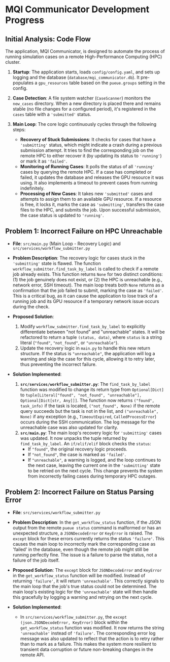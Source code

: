 # MQI Communicator Development Progress

## Initial Analysis: Code Flow

The application, MQI Communicator, is designed to automate the process of running simulation cases on a remote High-Performance Computing (HPC) cluster.

1.  **Startup**: The application starts, loads `config/config.yaml`, and sets up logging and the database (`database/mqi_communicator.db`). It pre-populates a `gpu_resources` table based on the `pueue.groups` setting in the config.

2.  **Case Detection**: A file system watcher (`CaseScanner`) monitors the `new_cases` directory. When a new directory is placed there and remains stable (no file changes for a configured period), it's registered in the `cases` table with a `'submitted'` status.

3.  **Main Loop**: The core logic continuously cycles through the following steps:
    *   **Recovery of Stuck Submissions**: It checks for cases that have a `'submitting'` status, which might indicate a crash during a previous submission attempt. It tries to find the corresponding job on the remote HPC to either recover it (by updating its status to `'running'`) or mark it as `'failed'`.
    *   **Monitoring of Running Cases**: It polls the status of all `'running'` cases by querying the remote HPC. If a case has completed or failed, it updates the database and releases the GPU resource it was using. It also implements a timeout to prevent cases from running indefinitely.
    *   **Processing of New Cases**: It takes new `'submitted'` cases and attempts to assign them to an available GPU resource. If a resource is free, it locks it, marks the case as `'submitting'`, transfers the case files to the HPC, and submits the job. Upon successful submission, the case status is updated to `'running'`.

## Problem 1: Incorrect Failure on HPC Unreachable

*   **File**: `src/main.py` (Main Loop - Recovery Logic) and `src/services/workflow_submitter.py`
*   **Problem Description**: The recovery logic for cases stuck in the `'submitting'` state is flawed. The function `workflow_submitter.find_task_by_label` is called to check if a remote job already exists. This function returns `None` for two distinct conditions: (1) the job genuinely does not exist, or (2) the HPC is unreachable (e.g., network error, SSH timeout). The main loop treats both `None` returns as a confirmation that the job failed to submit, marking the case as `'failed'`. This is a critical bug, as it can cause the application to lose track of a running job and its GPU resource if a temporary network issue occurs during the check.
*   **Proposed Solution**:
    1.  Modify `workflow_submitter.find_task_by_label` to explicitly differentiate between "not found" and "unreachable" states. It will be refactored to return a tuple `(status, data)`, where `status` is a string literal (`"found"`, `"not_found"`, or `"unreachable"`).
    2.  Update the recovery logic in `main.py` to handle this new return structure. If the status is `"unreachable"`, the application will log a warning and skip the case for this cycle, allowing it to retry later, thus preventing the incorrect failure.

*   **Solution Implemented**:
    1.  **`src/services/workflow_submitter.py`**: The `find_task_by_label` function was modified to change its return type from `Optional[Dict]` to `tuple[Literal["found", "not_found", "unreachable"], Optional[Dict[str, Any]]]`. The function now returns `("found", task_info)` if the task is located, `("not_found", None)` if the remote query succeeds but the task is not in the list, and `("unreachable", None)` if any exception (e.g., `TimeoutExpired`, `CalledProcessError`) occurs during the SSH communication. The log message for the unreachable case was also updated for clarity.
    2.  **`src/main.py`**: The main loop's recovery logic for `'submitting'` cases was updated. It now unpacks the tuple returned by `find_task_by_label`. An `if/elif/elif` block checks the `status`:
        *   If `"found"`, the original recovery logic proceeds.
        *   If `"not_found"`, the case is marked as `'failed'`.
        *   If `"unreachable"`, a warning is logged, and the loop continues to the next case, leaving the current one in the `'submitting'` state to be retried on the next cycle.
    This change prevents the system from incorrectly failing cases during temporary HPC outages.

## Problem 2: Incorrect Failure on Status Parsing Error

*   **File**: `src/services/workflow_submitter.py`
*   **Problem Description**: In the `get_workflow_status` function, if the JSON output from the remote `pueue status` command is malformed or has an unexpected structure, a `JSONDecodeError` or `KeyError` is raised. The `except` block for these errors currently returns the status `'failure'`. This causes the main loop to incorrectly mark the corresponding case as 'failed' in the database, even though the remote job might still be running perfectly fine. The issue is a failure to parse the status, not a failure of the job itself.
*   **Proposed Solution**: The `except` block for `JSONDecodeError` and `KeyError` in the `get_workflow_status` function will be modified. Instead of returning `'failure'`, it will return `'unreachable'`. This correctly signals to the main loop that the job's true status could not be determined. The main loop's existing logic for the `'unreachable'` state will then handle this gracefully by logging a warning and retrying on the next cycle.

*   **Solution Implemented**:
    *   In `src/services/workflow_submitter.py`, the `except (json.JSONDecodeError, KeyError)` block within the `get_workflow_status` function was modified. It now returns the string `'unreachable'` instead of `'failure'`. The corresponding error log message was also updated to reflect that the action is to retry rather than to mark as a failure. This makes the system more resilient to transient data corruption or future non-breaking changes in the remote API.
